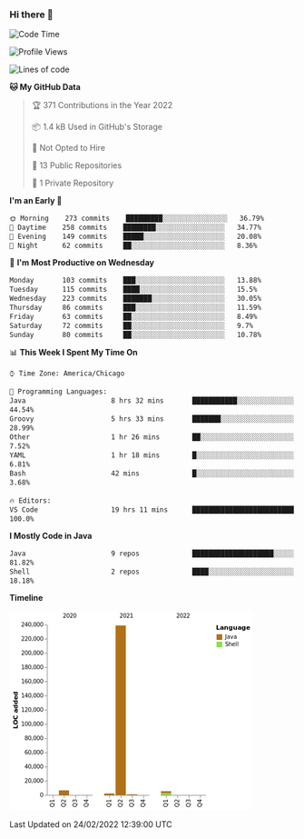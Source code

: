 ### Hi there 👋


<!--START_SECTION:waka-->
![Code Time](http://img.shields.io/badge/Code%20Time-2%2C096%20hrs%205%20mins-blue)

![Profile Views](http://img.shields.io/badge/Profile%20Views-19-blue)

![Lines of code](https://img.shields.io/badge/From%20Hello%20World%20I%27ve%20Written-254%20Thousand%20lines%20of%20code-blue)

**🐱 My GitHub Data** 

> 🏆 371 Contributions in the Year 2022
 > 
> 📦 1.4 kB Used in GitHub's Storage 
 > 
> 🚫 Not Opted to Hire
 > 
> 📜 13 Public Repositories 
 > 
> 🔑 1 Private Repository 
 > 
**I'm an Early 🐤** 

```text
🌞 Morning    273 commits    █████████░░░░░░░░░░░░░░░░   36.79% 
🌆 Daytime    258 commits    ████████░░░░░░░░░░░░░░░░░   34.77% 
🌃 Evening    149 commits    █████░░░░░░░░░░░░░░░░░░░░   20.08% 
🌙 Night      62 commits     ██░░░░░░░░░░░░░░░░░░░░░░░   8.36%

```
📅 **I'm Most Productive on Wednesday** 

```text
Monday       103 commits    ███░░░░░░░░░░░░░░░░░░░░░░   13.88% 
Tuesday      115 commits    ████░░░░░░░░░░░░░░░░░░░░░   15.5% 
Wednesday    223 commits    ███████░░░░░░░░░░░░░░░░░░   30.05% 
Thursday     86 commits     ███░░░░░░░░░░░░░░░░░░░░░░   11.59% 
Friday       63 commits     ██░░░░░░░░░░░░░░░░░░░░░░░   8.49% 
Saturday     72 commits     ██░░░░░░░░░░░░░░░░░░░░░░░   9.7% 
Sunday       80 commits     ██░░░░░░░░░░░░░░░░░░░░░░░   10.78%

```


📊 **This Week I Spent My Time On** 

```text
⌚︎ Time Zone: America/Chicago

💬 Programming Languages: 
Java                     8 hrs 32 mins       ███████████░░░░░░░░░░░░░░   44.54% 
Groovy                   5 hrs 33 mins       ███████░░░░░░░░░░░░░░░░░░   28.99% 
Other                    1 hr 26 mins        ██░░░░░░░░░░░░░░░░░░░░░░░   7.52% 
YAML                     1 hr 18 mins        █░░░░░░░░░░░░░░░░░░░░░░░░   6.81% 
Bash                     42 mins             █░░░░░░░░░░░░░░░░░░░░░░░░   3.68%

🔥 Editors: 
VS Code                  19 hrs 11 mins      █████████████████████████   100.0%

```

**I Mostly Code in Java** 

```text
Java                     9 repos             ████████████████████░░░░░   81.82% 
Shell                    2 repos             ████░░░░░░░░░░░░░░░░░░░░░   18.18%

```


**Timeline**

![Chart not found](https://raw.githubusercontent.com/powercasgamer/powercasgamer/master/charts/bar_graph.png) 


 Last Updated on 24/02/2022 12:39:00 UTC
<!--END_SECTION:waka-->
